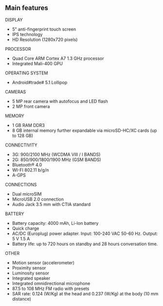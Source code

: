 ## Main features

DISPLAY
- 5" anti-fingerprint touch screen
- IPS technology
- HD Resolution (1280x720 pixels)

PROCESSOR
- Quad Core ARM Cortex A7 1.3 GHz processor
- Integrated Mali-400 GPU

OPERATING SYSTEM
- Android#trade# 5.1 Lollipop

CAMERAS
- 5 MP rear camera with autofocus and LED flash
- 2 MP front camera

MEMORY
- 1 GB RAM DDR3
- 8 GB internal memory further expandable via microSD-HC/XC cards (up to 128 GB)

CONNECTIVITY
- 3G: 900/2100 MHz (WCDMA VIII / I BANDS)
- 2G: 850/900/1800/1900 MHz (GSM BANDS)
- Bluetooth® 4.0
- WI-FI 802.11 b/g/n
- A-GPS

CONNECTIONS
- Dual microSIM
- MicroUSB 2.0 connection
- Audio Jack 3.5 mm with CTIA standard 

BATTERY
- Battery capacity: 4000 mAh, Li-Ion battery
- Quick charge
- AC/DC (Europlug) power adapter. Input: 100-240 VAC 50-60 Hz. Output: 5 V 1.5 A
- Battery life: up to 720 hours on standby and 28 hours conversation time.

OTHER
- Motion sensor (accelerometer)
- Proximity sensor
- Luminosity sensor
- Integrated speaker
- Integrated omnidirectional microphone
- 87.5 to 108 MHz FM radio with presets
- SAR rate: 0.124 (W/Kg) at the head and 0.237 (W/Kg) at the body (10 mm distance)


